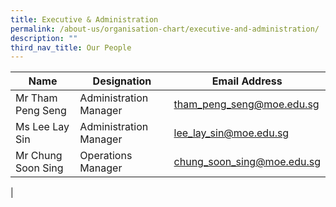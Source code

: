 ```yaml
---
title: Executive & Administration
permalink: /about-us/organisation-chart/executive-and-administration/
description: ""
third_nav_title: Our People
---
```


| Name | Designation | Email Address |
|---|---|---|
| Mr Tham Peng Seng | Administration Manager | [tham_peng_seng@moe.edu.sg](mailto:tham_peng_seng@moe.edu.sg) |
| Ms Lee Lay Sin | Administration Manager | [lee_lay_sin@moe.edu.sg](mailto:lee_lay_sin@moe.edu.sg) |
| Mr Chung Soon Sing | Operations Manager | [chung_soon_sing@moe.edu.sg](mailto:chung_soon_sing@moe.edu.sg) |
|